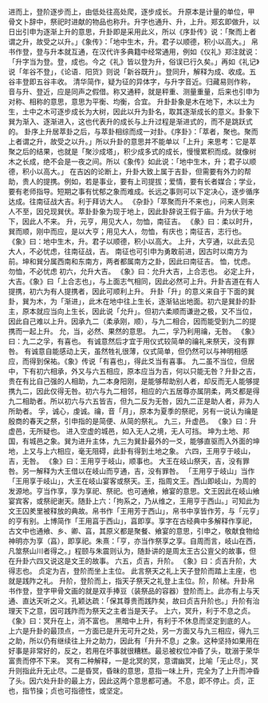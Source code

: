 进而上，登阶逐步而上，由低处往高处爬，逐步成长。
升原本是计量的单位，甲骨文卜辞中，祭祀时进献的物品也称升。升字也通升、升，上升。郑玄即做升，以日出引申为逐渐上升的意思，升卦即是采用此义，所以《序卦传》说：「聚而上者谓之升，故受之以升。」《象传》：「地中生木，升。君子以顺德，积小以高大。」
帛书作登，登与升本就互通，在汉代许多典籍中经常通用，例如《仪礼》郑注就说：「升字当为登。登，成也。今之《礼》皆以登为升，俗误已行久矣。」再如《礼记》说「年谷不登」，《论语．阳货》则说「新谷既升」。登同升，解释为成、收成。五谷丰登即五谷丰收。
清华简作，疑为征的异体字，与升字音近。归藏易则作称，音与升、登近，应是同声之假借。称又通秤，就是秤重、测量重量，后来也引申为对称、相称的意思，意思为平衡、均衡，合宜。
升卦卦象是木在地下，木以土为生，土中之木可逐步成长为大树，因此以升为卦名，取其逐渐成长的意义。卦象下巽为渐入、逐渐进入，这也代表升的成长与上升过程是渐进式的，而不是跳跃式的。
卦序上升居萃卦之后，与萃卦相综而成一对卦。《序卦》：「萃者，聚也。聚而上者谓之升，故受之以升。」所以升卦的意思并不能单以「上升」来思考：它是萃聚之后的结果，也就是「聚沙成塔」，积少成多式的成长，慢慢累积而成。就像树木之长成，绝不会是一夜之间。所以《象传》如此说：「地中生木，升；君子以顺德，积小以高大。」
在吉凶的论断上，升卦大致上属于吉卦，但需要有外力的帮助，贵人的提携。例如，若是事业，要有上司提拔；爱情，要有长者媒合；学业，要有老师指导。短期之事有忧郁之象而难成。长远之事则可以下定决心，逐步循序达成。往南征战大吉。利于拜访大人。
《杂卦》「萃聚而升不来也」，问来人则来人不至，因兑现巽伏。萃卦卦象为现于地上，因此卦辞说王假于庙。升为伏于地下，因此人不来。
升，元亨，用见大人，勿恤，南征吉。
《彖》曰：柔以时升，巽而顺，刚中而应，是以大亨；用见大人，勿恤，有庆也；南征吉，志行也。
《象》曰：地中生木，升。君子以顺德，积小以高大。
上升，大亨通，以此去见大人，不必忧虑，往南征战，吉。
南征也可引申为勇敢前进，因古时以南方为前。坤和巽分属西南和东南方，两者都属南方之卦，因此曰南征吉。
恤，忧虑。勿恤，不必忧虑
初六，允升大吉。
《象》曰：允升大吉，上合志也。
必定上升，大吉。《象》曰「上合志也」，与上面志气相同，因此必然可上升。升卦吉道在有人提携，初六为有人提携者，因此可顺利上升。
升卦「升」的意义来自于下面的巽卦，巽为木，为「渐进」，此木在地中往上生长，逐渐钻出地面。初六是巽卦的卦主，原本就应当向上生长，因此说「允升」。但初六柔顺而谦逊之极，又不当位，因此自己难以上升。因承九二（柔承刚，顺），与九二相合，因而能受到九二的提携而一起上升。
允，当，必然、果然的意思。
九二，孚乃利用禴，无咎。
《象》曰：九二之孚，有喜也。
有诚意然后才宜于用仪式较简单的禴礼来祭天，没有罪咎。
有诚意自能感动上天，虽然牲礼很薄，仪式简单，但仍然可以与神明相感应，而得到保祐。《象》传说「有喜也」，得此爻当有喜事。
九二虽不当位，但居中，下有初六相承，外又与六五相应，原本应当为吉，何以只能无咎？升卦之吉，贵在有比自己强的人相助，九二本身阳刚，是能够帮助别人者，却反而无人能够提携九二，因此仅得无咎。初六与九二相邻，相应的六五居尊亦属阴柔，两爻都是得九二相助者。所以初六与六五皆吉，但九二反为无咎，因九二正是助人者，非为人所助者。
孚，诚心，虔诚。禴，音「月」，原本为夏季的祭祀，另有一说认为禴是殷商的春天之祭，引申指的是简便、从简的祭礼。
九三，升虚邑。
《象》曰：升虚邑，无所疑也。
进入空虚的城邑，如入无人之境，无人可挡。
坤为土地、邦国，有城邑之象。巽为进升主体，九三为巽卦最外的一爻，能够直驱而入外面的坤地，上又与上六相应，毫无阻碍，此卦有得到土地之象。
六四，王用亨于岐山，吉，无咎。
《象》曰：王用亨于岐山，顺事也。
大王在岐山祭天，吉，没有罪咎。另一解释为大王借以在岐山而亨通，吉，没有罪咎。
「王用亨于岐山」当作「王用享于岐山」，大王在岐山宴客或祭天。王，指周文王。西山即岐山，为周的发源地。亨当作享，享为享祀、祭祀。也可通飨，飨宴的意思。文王因此在岐山飨宴宾客，或祭祀谢天。随卦上六：「拘系之，乃从维之，王用亨于西山。」可知此为文王囚羑里被释放的典故。帛书作「王用芳于西山」，帛书中享皆作芳，与「元亨」的亨有别。上博简作「王用亯于西山」，亯即享。享字在古经典中多解释作享祀，古文中也通飨、乡、卿、亯，其原义都是聚餐、飨宴的意思，引申之，敬献食物给神明亦为享（亯），即享祀。朱熹：「亨，亦当作祭享之享。自周而言，岐山在西，凡筮祭山川者得之。」程颐与朱震则认为，随卦讲的是周太王古公亶父的故事，但在升卦六四又说这是文王的故事。
六五，贞吉，升阶。
《象》曰：贞吉升阶，大得志也。
贞定为吉，登阶而坐上主位。
此言祭天之礼上天子登阶而踏上主座，也就是践阼之礼。
升阶，登阶而上，指天子祭天之礼登上主位。阶，阶梯。升卦帛书作登，登字甲骨文画的就是双手捧豆（装祭品的容器）登阶而上。此亦有上与天通、直达天听之义。孔颖达疏：「保其尊贵而践阼矣，故曰贞吉升阶也。」升阶有治理天下之意，因可践阼而为祭天之主者当是天子。
上六，冥升，利于不息之贞。
《象》曰：冥升在上，消不富也。
黑暗中上升，有利于不休息而坚定到底的人。
上六是升卦的最顶点，一方面已是升无可升之处，另一方面又与九三相应，得九三之助，所以仍有继续往上升之助力，因此有「升升不息」之象。这种坚持如果用在好事是非常好的，反之，若用在坏事就很糟糕。最忌被权位冲昏了头，耽溺于荣华富贵而停不下来。
冥有二种解释，一是北冥的冥，意谓幽冥，比喻「无止尽」，冥升则指此升无止尽。二是昏冥，昏昧的意思，意指一味上升，完全为了上升而冲昏了头。因六处升卦的最上方，因此这两个意思都可通。
不息，即不停止。贞，正也，指节操；贞也可指德性，或坚定。